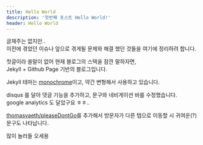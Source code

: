 ```yaml
---
title: Hello World
description: '첫번째 포스트 Hello World!'
header: Hello World
---
```


글재주는 없지만..<br>
이전에 겪었던 이슈나 앞으로 겪게될 문제와 해결 했던 것들을 여기에 정리하려 합니다.

첫글이라 쓸말이 없어 현재 블로그의 스택을 잠깐 말하자면,<br>
Jekyll + Github Page 기반의 블로그입니다.

Jekyll 테마는 [monochrome](https://github.com/dyutibarma/monochrome)이고, 약간 변형해서 사용하고 있습니다.

disqus 를 달아 댓글 기능을 추가하고, 문구와 네비게이션 바를 수정했습니다.<br>
google analytics 도 달았구요 ㅎㅎ..<br>

[thomasvaeth/pleaseDontGo](http://thomasvaeth.com/pleaseDontGo/)를 추가해서 방문자가 다른 탭으로 이동할 시 귀여운(?) 문구도 나타납니다.

많이 놀러들 오세용